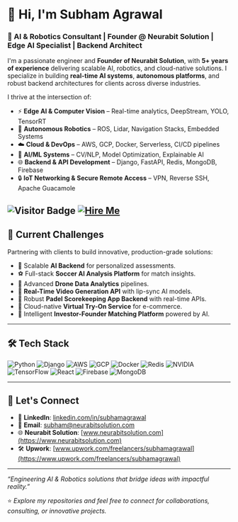 # 👋 Hi, I'm Subham Agrawal

### 🚀 AI & Robotics Consultant | Founder @ Neurabit Solution | Edge AI Specialist | Backend Architect

I'm a passionate engineer and **Founder of Neurabit Solution**, with **5+ years of experience** delivering scalable AI, robotics, and cloud-native solutions. I specialize in building **real-time AI systems**, **autonomous platforms**, and robust backend architectures for clients across diverse industries.

I thrive at the intersection of:
- ⚡ **Edge AI & Computer Vision** – Real-time analytics, DeepStream, YOLO, TensorRT
- 🤖 **Autonomous Robotics** – ROS, Lidar, Navigation Stacks, Embedded Systems
- ☁️ **Cloud & DevOps** – AWS, GCP, Docker, Serverless, CI/CD pipelines
- 🧠 **AI/ML Systems** – CV/NLP, Model Optimization, Explainable AI
- 🌐 **Backend & API Development** – Django, FastAPI, Redis, MongoDB, Firebase
- 🔒 **IoT Networking & Secure Remote Access** – VPN, Reverse SSH, Apache Guacamole

![Visitor Badge](https://visitor-badge.laobi.icu/badge?page_id=subhamagrawal-neurabit)
[![Hire Me](https://img.shields.io/badge/🚀Hire%20Me-Freelance%20AI%20%26%20Robotics-blue)](https://www.upwork.com/freelancers/subhamagrawal)
---

## 🚧 Current Challenges
Partnering with clients to build innovative, production-grade solutions:

- 🌟 Scalable **AI Backend** for personalized assessments.
- ⚽ Full-stack **Soccer AI Analysis Platform** for match insights.
- 🚁 Advanced **Drone Data Analytics** pipelines.
- 🎥 **Real-Time Video Generation API** with lip-sync AI models.
- 🎾 Robust **Padel Scorekeeping App Backend** with real-time APIs.
- 👗 Cloud-native **Virtual Try-On Service** for e-commerce.
- 🤝 Intelligent **Investor-Founder Matching Platform** powered by AI.

---

## 🛠️ Tech Stack
![Python](https://img.shields.io/badge/Python-3776AB?style=flat&logo=python&logoColor=white)
![Django](https://img.shields.io/badge/Django-092E20?style=flat&logo=django&logoColor=white)
![AWS](https://img.shields.io/badge/AWS-232F3E?style=flat&logo=amazon-aws)
![GCP](https://img.shields.io/badge/GCP-4285F4?style=flat&logo=google-cloud)
![Docker](https://img.shields.io/badge/Docker-2496ED?style=flat&logo=docker&logoColor=white)
![Redis](https://img.shields.io/badge/Redis-DC382D?style=flat&logo=redis&logoColor=white)
![NVIDIA](https://img.shields.io/badge/NVIDIA-76B900?style=flat&logo=nvidia&logoColor=white)
![TensorFlow](https://img.shields.io/badge/TensorFlow-FF6F00?style=flat&logo=tensorflow&logoColor=white)
![React](https://img.shields.io/badge/React-20232A?style=flat&logo=react)
![Firebase](https://img.shields.io/badge/Firebase-FFCA28?style=flat&logo=firebase)
![MongoDB](https://img.shields.io/badge/MongoDB-47A248?style=flat&logo=mongodb)

---

## 📢 Let's Connect

- 💼 **LinkedIn**: [linkedin.com/in/subhamagrawal](https://www.linkedin.com/in/subham98/)
- 📨 **Email**: subham@neurabitsolution.com
- 🌐 **Neurabit Solution**: [www.neurabitsolution.com](https://www.neurabitsolution.com)
- 🛠️ **Upwork**: [www.upwork.com/freelancers/subhamagrawal](https://www.upwork.com/freelancers/subhamagrawal)

---

_“Engineering AI & Robotics solutions that bridge ideas with impactful reality.”_

⭐ _Explore my repositories and feel free to connect for collaborations, consulting, or innovative projects._
